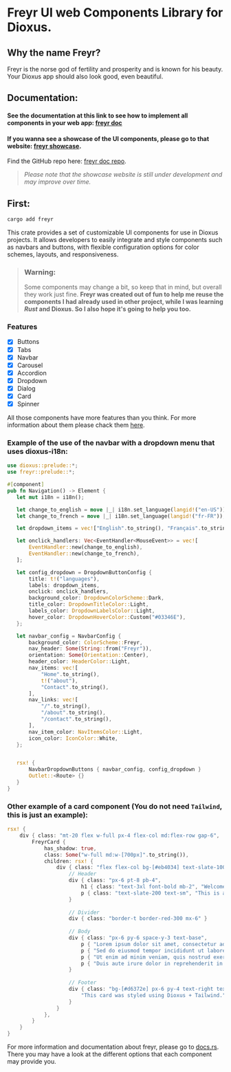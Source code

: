 # Freyr UI web Components Library for Dioxus.

## Why the name Freyr?

Freyr is the norse god of fertility and prosperity and is known for his beauty. Your Dioxus app should also look good,
even beautiful.

## Documentation:

#### See the documentation at this link to see how to implement all components in your web app: [freyr doc](https://docs.rs/freyr/latest/freyr/)
#### If you wanna see a showcase of the UI components, please go to that website: [freyr showcase](https://freyr-doc.onrender.com/). 
Find the GitHub repo here: [freyr doc repo](https://github.com/cbdefontenay/freyr-doc).
> _Please note that the showcase website is still under development and may improve over time._

## **First**:
```bash
cargo add freyr
```

This crate provides a set of customizable UI components for use in Dioxus projects.
It allows developers to easily integrate and style components such as navbars and buttons,
with flexible configuration options for color schemes, layouts, and responsiveness.

> ### **Warning:**
> Some components may change a bit, so keep that in mind, but overall they work just fine.
> **Freyr was created out of fun to help me reuse the components I had already used in other project, while I was learning _Rust_ and Dioxus. So I also hope it's going to help you too.**

### **Features**
- [x] Buttons
- [x] Tabs
- [x] Navbar
- [x] Carousel
- [x] Accordion
- [x] Dropdown
- [x] Dialog
- [x] Card
- [x] Spinner

All those components have more features than you think. For more information about them please chack them [here](https://docs.rs/freyr/latest/freyr/#functions). 

### Example of the use of the navbar with a dropdown menu that uses **dioxus-i18n**:

 ```rust
use dioxus::prelude::*;
use freyr::prelude::*;

#[component]
pub fn Navigation() -> Element {
    let mut i18n = i18n();

    let change_to_english = move |_| i18n.set_language(langid!("en-US"));
    let change_to_french = move |_| i18n.set_language(langid!("fr-FR"));

    let dropdown_items = vec!["English".to_string(), "Français".to_string()];

    let onclick_handlers: Vec<EventHandler<MouseEvent>> = vec![
        EventHandler::new(change_to_english),
        EventHandler::new(change_to_french),
    ];

    let config_dropdown = DropdownButtonConfig {
        title: t!("languages"),
        labels: dropdown_items,
        onclick: onclick_handlers,
        background_color: DropdownColorScheme::Dark,
        title_color: DropdownTitleColor::Light,
        labels_color: DropdownLabelsColor::Light,
        hover_color: DropdownHoverColor::Custom("#03346E"),
    };

    let navbar_config = NavbarConfig {
        background_color: ColorScheme::Freyr,
        nav_header: Some(String::from("Freyr")),
        orientation: Some(Orientation::Center),
        header_color: HeaderColor::Light,
        nav_items: vec![
            "Home".to_string(),
            t!("about"),
            "Contact".to_string(),
        ],
        nav_links: vec![
            "/".to_string(),
            "/about".to_string(),
            "/contact".to_string(),
        ],
        nav_item_color: NavItemsColor::Light,
        icon_color: IconColor::White,
    };


    rsx! {
        NavbarDropdownButtons { navbar_config, config_dropdown }
        Outlet::<Route> {}
    }
}
 ```

### Other example of a **card component** (You do not need ```Tailwind```, this is just an example):
```rust
rsx! {
    div { class: "mt-20 flex w-full px-4 flex-col md:flex-row gap-6",
        FreyrCard {
            has_shadow: true,
            class: Some("w-full md:w-[700px]".to_string()),
            children: rsx! {
                div { class: "flex flex-col bg-[#eb4034] text-slate-100 rounded-xl overflow-hidden",
                    // Header
                    div { class: "px-6 pt-8 pb-4",
                        h1 { class: "text-3xl font-bold mb-2", "Welcome to FreyrCard" }
                        p { class: "text-slate-200 text-sm", "This is a test card with styled content." }
                    }
               
                    // Divider
                    div { class: "border-t border-red-300 mx-6" }
               
                    // Body
                    div { class: "px-6 py-6 space-y-3 text-base",
                        p { "Lorem ipsum dolor sit amet, consectetur adipiscing elit." }
                        p { "Sed do eiusmod tempor incididunt ut labore et dolore magna aliqua." }
                        p { "Ut enim ad minim veniam, quis nostrud exercitation ullamco laboris." }
                        p { "Duis aute irure dolor in reprehenderit in voluptate velit esse cillum dolore." }
                    }
               
                    // Footer
                    div { class: "bg-[#d6372e] px-6 py-4 text-right text-sm italic",
                        "This card was styled using Dioxus + Tailwind."
                    }
                }
            },
        }
    }
}
```

For more information and documentation about freyr, please go to [docs.rs](https://docs.rs/freyr/latest/freyr/). There you may have a look at the different options that each component may provide you.

